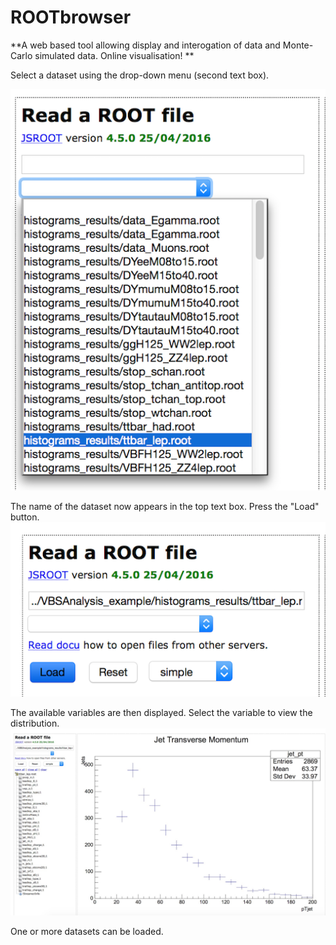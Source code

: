 # ROOTbrowser

**A web based tool allowing display and interogation of data and Monte-Carlo simulated data. Online visualisation!
**

Select a dataset using the drop-down menu (second text box).

![](pictures/ROOTbrowser/SelectNtuple.png)

The name of the dataset now appears in the top text box.
Press the "Load" button.
![](pictures/ROOTbrowser/Load.png)

The available variables are then displayed.  Select the variable to view the distribution.
![](pictures/ROOTbrowser/JetPT.jpg)


One or more datasets can be loaded.  
